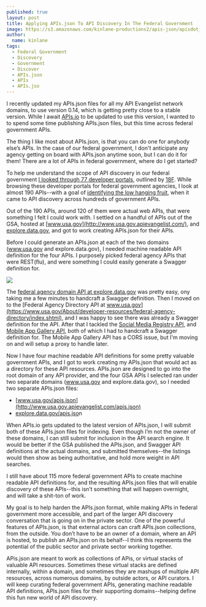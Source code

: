 ```yaml
---
published: true
layout: post
title: Applying APIs.json To API Discovery In The Federal Government
image: https://s3.amazonaws.com/kinlane-productions2/apis-json/apisdotjson.png
author:
  name: kinlane
tags:
  - Federal Government
  - Discovery
  - Government
  - Discover
  - APIs.json
  - APIs
  - APIs.jso
---
```

I recently updated my APIs.json files for all my API Evangelist network domains, to use version 0.14, which is getting pretty close to a stable version. While I await [APIs.io](https://bit.ly/1mtaqmK) to be updated to use this version, I wanted to to spend some time publishing APIs.json files, but this time across federal government APIs.

The thing I like most about APIs.json, is that you can do one for anybody else’s APIs. In the case of our federal government, I don't anticipate any agency getting on board with APIs.json anytime soon, but I can do it for them! There are a lot of APIs in federal government, where do I get started?

To help me understand the scope of API discovery in our federal government [I looked through 77 developer portals](http://apievangelist.com/2014/07/10/looking-at-77-federal-government-api-developer-portals-and-190-apis/), outlined by [18F](https://18f.gsa.gov/). While browsing these developer portals for federal government agencies, I look at almost 190 APIs--with a goal of [identifying the low hanging fruit](http://apievangelist.com/2014/07/10/low-hanging-fruit-for-api-discovery-in-the-federal-government/), when it came to API discovery across hundreds of government APIs.

Out of the 190 APIs, around 120 of them were actual web APIs, that were something I felt I could work with. I settled on a handful of APIs out of the GSA, hosted at [www.usa.gov](http://www.usa.gov.apievangelist.com/), and [explore.data.gov](http://explore.data.gov.apievangelist.com/index.html), and got to work creating APIs.json for their APIs.

Before I could generate an APIs.json at each of the two domains (www.usa.gov and explore.data.gov), I needed machine readable API definition for the four APIs. I purposely picked federal agency APIs that were REST(flu), and were something I could easily generate a Swagger definition for.

[![](https://s3.amazonaws.com/kinlane-productions2/bw-icons/bw-government.jpg)](http://federal-government.apievangelist.com)

The [federal agency domain API at explore.data.gov](https://explore.data.gov/developers/docs/federal-executive-agency-internet-domains) was pretty easy, ony taking me a few minutes to handcraft a Swagger definition. Then I moved on to the [Federal Agency Directory API at www.usa.gov](https://www.usa.gov/About/developer-resources/federal-agency-directory/index.shtml), and I was happy to see there was already a Swagger definition for the API. After that I tackled the [Social Media Registry API](https://www.usa.gov/About/developer-resources/social-media-registry.shtml), and [Mobile App Gallery API](https://www.usa.gov/About/developer-resources/mobile-app-gallery/index.shtml), both of which I had to handcraft a Swagger definition for. The Mobile App Gallery API has a CORS issue, but I'm moving on and will setup a proxy to handle later.

Now I have four machine readable API definitions for some pretty valuable government APIs, and I got to work creating my APIs.json that would act as a directory for these API resources. APIs.json are designed to go into the root domain of any API provider, and the four GSA APIs I selected ran under two separate domains (www.usa.gov and explore.data.gov), so I needed two separate APIs.json files:

*   [www.usa.gov/apis.json](http://www.usa.gov.apievangelist.com/apis.json)
*   [explore.data.gov/apis.jso](http://explore.data.gov.apievangelist.com/apis.json)n

When APIs.io gets updated to the latest version of APIs.json, I will submit both of these APIs.json files for indexing. Even though I’m not the owner of these domains, I can still submit for inclusion in the API search engine. It would be better if the GSA published the APIs.json, and Swagger API definitions at the actual domains, and submitted themselves--the listings would then show as being authoritative, and hold more weight in API searches.

I still have about 115 more federal government APIs to create machine readable API definitions for, and the resulting APIs.json files that will enable discovery of these APIs--this isn’t something that will happen overnight, and will take a shit-ton of work.

My goal is to help harden the APIs.json format, while making APIs in federal government more accessible, and part of the larger API discovery conversation that is going on in the private sector. One of the powerful features of APIs.json, is that external actors can craft APIs.json collections, from the outside. You don’t have to be an owner of a domain, where an API is hosted, to publish an APIs.json on its behalf--I think this represents the potential of the public sector and private sector working together. 

APis.json are meant to work as collections of APis, or virtual stacks of valuable API resources. Sometimes these virtual stacks are defined internally, within a domain, and sometimes they are mashups of multiple API resources, across numerous domains, by outside actors, or API curators. I will keep curating federal government APIs, generating machine readable API definitions, APIs.json files for their supporting domains--helping define this fun new world of API discovery.